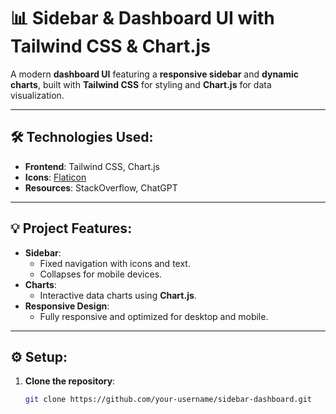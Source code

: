 # 📊 **Sidebar & Dashboard UI with Tailwind CSS & Chart.js**

A modern **dashboard UI** featuring a **responsive sidebar** and **dynamic charts**, built with **Tailwind CSS** for styling and **Chart.js** for data visualization.

---

## 🛠️ **Technologies Used:**
- **Frontend**: Tailwind CSS, Chart.js
- **Icons**: [Flaticon](https://www.flaticon.com/)
- **Resources**: StackOverflow, ChatGPT

---

## 💡 **Project Features:**
- **Sidebar**: 
  - Fixed navigation with icons and text.
  - Collapses for mobile devices.
- **Charts**: 
  - Interactive data charts using **Chart.js**.
- **Responsive Design**: 
  - Fully responsive and optimized for desktop and mobile.

---

## ⚙️ **Setup:**

1. **Clone the repository**:
   ```bash
   git clone https://github.com/your-username/sidebar-dashboard.git

